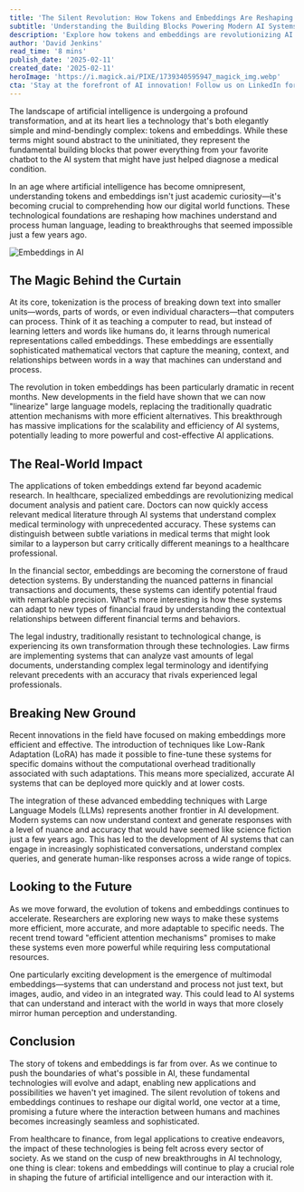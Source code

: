 ```yaml
---
title: 'The Silent Revolution: How Tokens and Embeddings Are Reshaping the Future of AI'
subtitle: 'Understanding the Building Blocks Powering Modern AI Systems'
description: 'Explore how tokens and embeddings are revolutionizing AI technology, from healthcare to finance. These fundamental building blocks are transforming machine understanding and processing of human language, leading to breakthroughs in efficiency and capabilities across various industries.'
author: 'David Jenkins'
read_time: '8 mins'
publish_date: '2025-02-11'
created_date: '2025-02-11'
heroImage: 'https://i.magick.ai/PIXE/1739340595947_magick_img.webp'
cta: 'Stay at the forefront of AI innovation! Follow us on LinkedIn for daily updates on groundbreaking developments in tokens, embeddings, and the future of artificial intelligence.'
---
```


The landscape of artificial intelligence is undergoing a profound transformation, and at its heart lies a technology that's both elegantly simple and mind-bendingly complex: tokens and embeddings. While these terms might sound abstract to the uninitiated, they represent the fundamental building blocks that power everything from your favorite chatbot to the AI system that might have just helped diagnose a medical condition.

In an age where artificial intelligence has become omnipresent, understanding tokens and embeddings isn't just academic curiosity—it's becoming crucial to comprehending how our digital world functions. These technological foundations are reshaping how machines understand and process human language, leading to breakthroughs that seemed impossible just a few years ago.

![Embeddings in AI](https://i.magick.ai/PIXE/1739340595951_magick_img.webp)

## The Magic Behind the Curtain

At its core, tokenization is the process of breaking down text into smaller units—words, parts of words, or even individual characters—that computers can process. Think of it as teaching a computer to read, but instead of learning letters and words like humans do, it learns through numerical representations called embeddings. These embeddings are essentially sophisticated mathematical vectors that capture the meaning, context, and relationships between words in a way that machines can understand and process.

The revolution in token embeddings has been particularly dramatic in recent months. New developments in the field have shown that we can now "linearize" large language models, replacing the traditionally quadratic attention mechanisms with more efficient alternatives. This breakthrough has massive implications for the scalability and efficiency of AI systems, potentially leading to more powerful and cost-effective AI applications.

## The Real-World Impact

The applications of token embeddings extend far beyond academic research. In healthcare, specialized embeddings are revolutionizing medical document analysis and patient care. Doctors can now quickly access relevant medical literature through AI systems that understand complex medical terminology with unprecedented accuracy. These systems can distinguish between subtle variations in medical terms that might look similar to a layperson but carry critically different meanings to a healthcare professional.

In the financial sector, embeddings are becoming the cornerstone of fraud detection systems. By understanding the nuanced patterns in financial transactions and documents, these systems can identify potential fraud with remarkable precision. What's more interesting is how these systems can adapt to new types of financial fraud by understanding the contextual relationships between different financial terms and behaviors.

The legal industry, traditionally resistant to technological change, is experiencing its own transformation through these technologies. Law firms are implementing systems that can analyze vast amounts of legal documents, understanding complex legal terminology and identifying relevant precedents with an accuracy that rivals experienced legal professionals.

## Breaking New Ground

Recent innovations in the field have focused on making embeddings more efficient and effective. The introduction of techniques like Low-Rank Adaptation (LoRA) has made it possible to fine-tune these systems for specific domains without the computational overhead traditionally associated with such adaptations. This means more specialized, accurate AI systems that can be deployed more quickly and at lower costs.

The integration of these advanced embedding techniques with Large Language Models (LLMs) represents another frontier in AI development. Modern systems can now understand context and generate responses with a level of nuance and accuracy that would have seemed like science fiction just a few years ago. This has led to the development of AI systems that can engage in increasingly sophisticated conversations, understand complex queries, and generate human-like responses across a wide range of topics.

## Looking to the Future

As we move forward, the evolution of tokens and embeddings continues to accelerate. Researchers are exploring new ways to make these systems more efficient, more accurate, and more adaptable to specific needs. The recent trend toward "efficient attention mechanisms" promises to make these systems even more powerful while requiring less computational resources.

One particularly exciting development is the emergence of multimodal embeddings—systems that can understand and process not just text, but images, audio, and video in an integrated way. This could lead to AI systems that can understand and interact with the world in ways that more closely mirror human perception and understanding.

## Conclusion

The story of tokens and embeddings is far from over. As we continue to push the boundaries of what's possible in AI, these fundamental technologies will evolve and adapt, enabling new applications and possibilities we haven't yet imagined. The silent revolution of tokens and embeddings continues to reshape our digital world, one vector at a time, promising a future where the interaction between humans and machines becomes increasingly seamless and sophisticated.

From healthcare to finance, from legal applications to creative endeavors, the impact of these technologies is being felt across every sector of society. As we stand on the cusp of new breakthroughs in AI technology, one thing is clear: tokens and embeddings will continue to play a crucial role in shaping the future of artificial intelligence and our interaction with it.